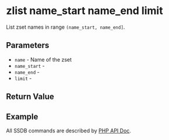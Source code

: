 # zlist name_start name_end limit

List zset names in range `(name_start, name_end]`.

## Parameters

* `name` - Name of the zset
* `name_start` - 
* `name_end` - 
* `limit` - 

## Return Value

## Example

All SSDB commands are described by [PHP API Doc](http://ssdb.io/docs/php/).
